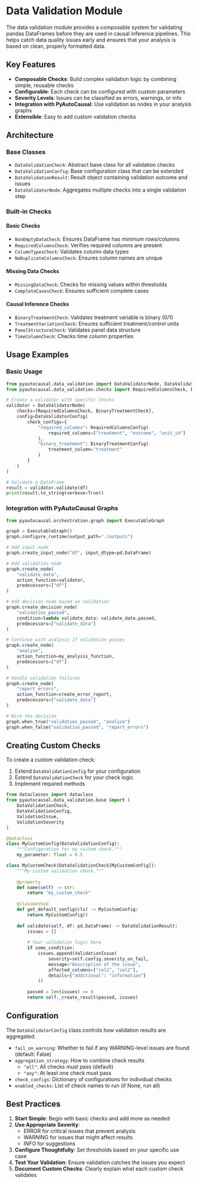 # Data Validation Module

The data validation module provides a composable system for validating pandas DataFrames before they are used in causal inference pipelines. This helps catch data quality issues early and ensures that your analysis is based on clean, properly formatted data.

## Key Features

- **Composable Checks**: Build complex validation logic by combining simple, reusable checks
- **Configurable**: Each check can be configured with custom parameters
- **Severity Levels**: Issues can be classified as errors, warnings, or info
- **Integration with PyAutoCausal**: Use validation as nodes in your analysis graphs
- **Extensible**: Easy to add custom validation checks

## Architecture

### Base Classes

- `DataValidationCheck`: Abstract base class for all validation checks
- `DataValidationConfig`: Base configuration class that can be extended
- `DataValidationResult`: Result object containing validation outcome and issues
- `DataValidatorNode`: Aggregates multiple checks into a single validation step

### Built-in Checks

#### Basic Checks
- `NonEmptyDataCheck`: Ensures DataFrame has minimum rows/columns
- `RequiredColumnsCheck`: Verifies required columns are present
- `ColumnTypesCheck`: Validates column data types
- `NoDuplicateColumnsCheck`: Ensures column names are unique

#### Missing Data Checks
- `MissingDataCheck`: Checks for missing values within thresholds
- `CompleteCasesCheck`: Ensures sufficient complete cases

#### Causal Inference Checks
- `BinaryTreatmentCheck`: Validates treatment variable is binary (0/1)
- `TreatmentVariationCheck`: Ensures sufficient treatment/control units
- `PanelStructureCheck`: Validates panel data structure
- `TimeColumnCheck`: Checks time column properties

## Usage Examples

### Basic Usage

```python
from pyautocausal.data_validation import DataValidatorNode, DataValidatorConfig
from pyautocausal.data_validation.checks import RequiredColumnsCheck, BinaryTreatmentCheck

# Create a validator with specific checks
validator = DataValidatorNode(
    checks=[RequiredColumnsCheck, BinaryTreatmentCheck],
    config=DataValidatorConfig(
        check_configs={
            "required_columns": RequiredColumnsConfig(
                required_columns=["treatment", "outcome", "unit_id"]
            ),
            "binary_treatment": BinaryTreatmentConfig(
                treatment_column="treatment"
            )
        }
    )
)

# Validate a DataFrame
result = validator.validate(df)
print(result.to_string(verbose=True))
```

### Integration with PyAutoCausal Graphs

```python
from pyautocausal.orchestration.graph import ExecutableGraph

graph = ExecutableGraph()
graph.configure_runtime(output_path="./outputs")

# Add input node
graph.create_input_node("df", input_dtype=pd.DataFrame)

# Add validation node
graph.create_node(
    "validate_data",
    action_function=validator,
    predecessors=["df"]
)

# Add decision node based on validation
graph.create_decision_node(
    "validation_passed",
    condition=lambda validate_data: validate_data.passed,
    predecessors=["validate_data"]
)

# Continue with analysis if validation passes
graph.create_node(
    "analyze",
    action_function=my_analysis_function,
    predecessors=["df"]
)

# Handle validation failures
graph.create_node(
    "report_errors",
    action_function=create_error_report,
    predecessors=["validate_data"]
)

# Wire the decision
graph.when_true("validation_passed", "analyze")
graph.when_false("validation_passed", "report_errors")
```

## Creating Custom Checks

To create a custom validation check:

1. Extend `DataValidationConfig` for your configuration
2. Extend `DataValidationCheck` for your check logic
3. Implement required methods

```python
from dataclasses import dataclass
from pyautocausal.data_validation.base import (
    DataValidationCheck, 
    DataValidationConfig,
    ValidationIssue,
    ValidationSeverity
)

@dataclass
class MyCustomConfig(DataValidationConfig):
    """Configuration for my custom check."""
    my_parameter: float = 0.5

class MyCustomCheck(DataValidationCheck[MyCustomConfig]):
    """My custom validation check."""
    
    @property
    def name(self) -> str:
        return "my_custom_check"
    
    @classmethod
    def get_default_config(cls) -> MyCustomConfig:
        return MyCustomConfig()
    
    def validate(self, df: pd.DataFrame) -> DataValidationResult:
        issues = []
        
        # Your validation logic here
        if some_condition:
            issues.append(ValidationIssue(
                severity=self.config.severity_on_fail,
                message="Description of the issue",
                affected_columns=["col1", "col2"],
                details={"additional": "information"}
            ))
        
        passed = len(issues) == 0
        return self._create_result(passed, issues)
```

## Configuration

The `DataValidatorConfig` class controls how validation results are aggregated:

- `fail_on_warning`: Whether to fail if any WARNING-level issues are found (default: False)
- `aggregation_strategy`: How to combine check results
  - `"all"`: All checks must pass (default)
  - `"any"`: At least one check must pass
- `check_configs`: Dictionary of configurations for individual checks
- `enabled_checks`: List of check names to run (if None, run all)

## Best Practices

1. **Start Simple**: Begin with basic checks and add more as needed
2. **Use Appropriate Severity**: 
   - ERROR for critical issues that prevent analysis
   - WARNING for issues that might affect results
   - INFO for suggestions
3. **Configure Thoughtfully**: Set thresholds based on your specific use case
4. **Test Your Validation**: Ensure validation catches the issues you expect
5. **Document Custom Checks**: Clearly explain what each custom check validates 
